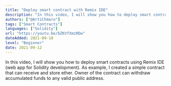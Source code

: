 ```yaml
---
title: "Deploy smart contract with Remix IDE"
description: "In this video, I will show you how to deploy smart contracts using Remix IDE (web app for Solidity development)."
authors: ["@ArtiChmaro"]
tags: ["Smart Contracts"]
languages: ["Solidity"]
url: "https://youtu.be/bZKVfXmzRDw"
dateAdded: 2021-09-18
level: "Beginner"
date: 2021-09-12
---
```


In this video, I will show you how to deploy smart contracts using Remix IDE (web app for Solidity development). As example, I created a simple contract that can receive and store ether. Owner of the contract can withdraw accumulated funds to any valid public address. 